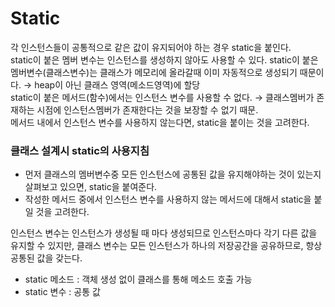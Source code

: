 # Static
각 인스턴스들이 공통적으로 같은 값이 유지되어야 하는 경우 static을 붙인다. <br>
static이 붙은 멤버 변수는 인스턴스를 생성하지 않아도 사용할 수 있다. static이 붙은 멤버변수(클래스변수)는 클래스가 메모리에 올라갈때 이미 자동적으로 생성되기 때문이다. → heap이 아닌 클래스 영역(메소드영역)에 할당
<br>
static이 붙은 메서드(함수)에서는 인스턴스 변수를 사용할 수 없다. → 클래스멤버가 존재하는 시점에 인스턴스멤버가 존재한다는 것을 보장할 수 없기 때문.
<br>
메서드 내에서 인스턴스 변수를 사용하지 않는다면, static을 붙이는 것을 고려한다.

### 클래스 설계시 static의 사용지침
- 먼저 클래스의 멤버변수중 모든 인스턴스에 공통된 값을 유지해야하는 것이 있는지 살펴보고 있으면, static을 붙여준다.<br>
- 작성한 메서드 중에서 인스턴스 변수를 사용하지 않는 메서드에 대해서 static을 붙일 것을 고려한다.

인스턴스 변수는 인스턴스가 생성될 때 마다 생성되므로 인스턴스마다 각기 다른 값을 유지할 수 있지만, 클래스 변수는 모든 인스턴스가 하나의 저장공간을 공유하므로, 항상 공통된 값을 갖는다.
<br>

- static 메소드 : 객체 생성 없이 클래스를 통해 메소드 호출 가능
- static 변수 : 공통 값
